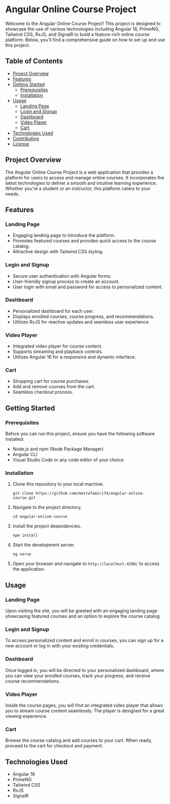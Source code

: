 # Angular Online Course Project

Welcome to the Angular Online Course Project! This project is designed to showcase the use of various technologies including Angular 16, PrimeNG, Tailwind CSS, RxJS, and SignalR to build a feature-rich online course platform. Below, you'll find a comprehensive guide on how to set up and use this project.

## Table of Contents
- [Project Overview](#project-overview)
- [Features](#features)
- [Getting Started](#getting-started)
  - [Prerequisites](#prerequisites)
  - [Installation](#installation)
- [Usage](#usage)
  - [Landing Page](#landing-page)
  - [Login and Signup](#login-and-signup)
  - [Dashboard](#dashboard)
  - [Video Player](#video-player)
  - [Cart](#cart)
- [Technologies Used](#technologies-used)
- [Contributing](#contributing)
- [License](#license)

## Project Overview

The Angular Online Course Project is a web application that provides a platform for users to access and manage online courses. It incorporates the latest technologies to deliver a smooth and intuitive learning experience. Whether you're a student or an instructor, this platform caters to your needs.

## Features

### Landing Page
- Engaging landing page to introduce the platform.
- Promotes featured courses and provides quick access to the course catalog.
- Attractive design with Tailwind CSS styling.

### Login and Signup
- Secure user authentication with Angular forms.
- User-friendly signup process to create an account.
- User login with email and password for access to personalized content.

### Dashboard
- Personalized dashboard for each user.
- Displays enrolled courses, course progress, and recommendations.
- Utilizes RxJS for reactive updates and seamless user experience.

### Video Player
- Integrated video player for course content.
- Supports streaming and playback controls.
- Utilizes Angular 16 for a responsive and dynamic interface.

### Cart
- Shopping cart for course purchases.
- Add and remove courses from the cart.
- Seamless checkout process.

## Getting Started

### Prerequisites
Before you can run this project, ensure you have the following software installed:
- Node.js and npm (Node Package Manager)
- Angular CLI
- Visual Studio Code or any code editor of your choice

### Installation
1. Clone this repository to your local machine.
   ```shell
   git clone https://github.com/mostafamiri74/angular-online-course.git
   ```

2. Navigate to the project directory.
   ```shell
   cd angular-online-course
   ```

3. Install the project dependencies.
   ```shell
   npm install
   ```

4. Start the development server.
   ```shell
   ng serve
   ```

5. Open your browser and navigate to `http://localhost:4200/` to access the application.

## Usage

### Landing Page
Upon visiting the site, you will be greeted with an engaging landing page showcasing featured courses and an option to explore the course catalog.

### Login and Signup
To access personalized content and enroll in courses, you can sign up for a new account or log in with your existing credentials.

### Dashboard
Once logged in, you will be directed to your personalized dashboard, where you can view your enrolled courses, track your progress, and receive course recommendations.

### Video Player
Inside the course pages, you will find an integrated video player that allows you to stream course content seamlessly. The player is designed for a great viewing experience.

### Cart
Browse the course catalog and add courses to your cart. When ready, proceed to the cart for checkout and payment.

## Technologies Used

- Angular 16
- PrimeNG
- Tailwind CSS
- RxJS
- SignalR
